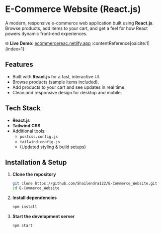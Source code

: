 # E-Commerce Website (React.js)

A modern, responsive e-commerce web application built using **React.js**. Browse products, add items to your cart, and get a feel for how React powers dynamic front-end experiences.

🌐 **Live Demo**: [ecommercereac.netlify.app](https://ecommercereac.netlify.app) :contentReference[oaicite:1]{index=1}

##  Features
- Built with **React.js** for a fast, interactive UI.
- Browse products (sample items included).
- Add products to your cart and see updates in real time.
- Clean and responsive design for desktop and mobile.

##  Tech Stack
- **React.js**
- **Tailwind CSS**
- Additional tools:
  - `postcss.config.js`
  - `tailwind.config.js`
  - (Updated styling & build setups)

##  Installation & Setup

1. **Clone the repository**
   ```bash
   git clone https://github.com/Shailendra122/E-Commerce_Website.git
   cd E-Commerce_Website

2. **Install dependencies**
    ```bash
    npm install

3. **Start the development server**
    ```bash
    npm start

